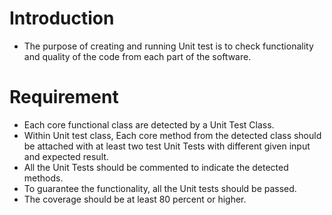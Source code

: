 # Introduction
- The purpose of creating and running Unit test is to check functionality and quality of the code from each part of the software.

# Requirement
- Each core functional class are detected by a Unit Test Class.
- Within Unit test class, Each core method from the detected class should be attached with at least two test Unit Tests with different given input and expected result.
- All the Unit Tests should be commented to indicate the detected methods.
- To guarantee the functionality, all the Unit tests should be passed.
- The coverage should be at least 80 percent or higher.



  
